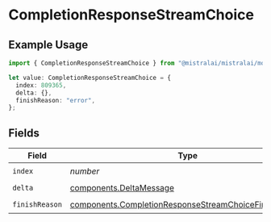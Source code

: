 # CompletionResponseStreamChoice

## Example Usage

```typescript
import { CompletionResponseStreamChoice } from "@mistralai/mistralai/models/components";

let value: CompletionResponseStreamChoice = {
  index: 809365,
  delta: {},
  finishReason: "error",
};
```

## Fields

| Field                                                                                                                          | Type                                                                                                                           | Required                                                                                                                       | Description                                                                                                                    |
| ------------------------------------------------------------------------------------------------------------------------------ | ------------------------------------------------------------------------------------------------------------------------------ | ------------------------------------------------------------------------------------------------------------------------------ | ------------------------------------------------------------------------------------------------------------------------------ |
| `index`                                                                                                                        | *number*                                                                                                                       | :heavy_check_mark:                                                                                                             | N/A                                                                                                                            |
| `delta`                                                                                                                        | [components.DeltaMessage](../../models/components/deltamessage.md)                                                             | :heavy_check_mark:                                                                                                             | N/A                                                                                                                            |
| `finishReason`                                                                                                                 | [components.CompletionResponseStreamChoiceFinishReason](../../models/components/completionresponsestreamchoicefinishreason.md) | :heavy_check_mark:                                                                                                             | N/A                                                                                                                            |